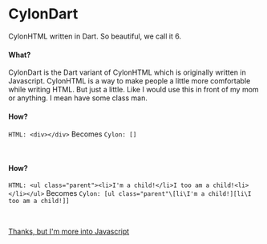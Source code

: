 CylonDart
=========

CylonHTML written in Dart. So beautiful, we call it 6.


#### What?
CylonDart is the Dart variant of CylonHTML which is originally written in Javascript. CylonHTML is a way to make people a little more comfortable while writing HTML. But just a little. Like I would use this in front of my mom or anything. I mean have some class man.

#### How?
`HTML: <div></div>`
Becomes
`Cylon: []`

<br>

#### How?
`HTML: <ul class="parent"><li>I'm a child!</li>I too am a child!<li></li></ul>`
Becomes
`Cylon: [ul class="parent"\[li\I'm a child!][li\I too am a child!]]`

<br>

[Thanks, but I'm more into Javascript](https://github.com/noahkoch/CylonHTML)
